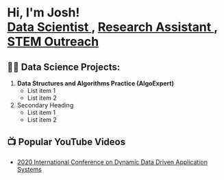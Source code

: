<h1>
  Hi, I'm Josh! 
  <br/>
  <a href="https://github.com/JoshuaD1"> Data Scientist </a>, 
  <a href="https://www.linkedin.com/in/joshua-darville/"> Research Assistant </a>, 
  <a href="https://www.youtube.com/channel/UCMvPpnqe1YsNP6oKxmnWU1A"> STEM Outreach </a>
</h1>

<h2>👨‍💻 Data Science Projects:</h2> 
  <oL>
  <li><b>Data Structures and Algorithms Practice (AlgoExpert)</b>
    <ul>
      <li>List item 1
      <li>List item 2
    </ul>
  <li>Secondary Heading
    <ul>
      <li>List item 1
      <li>List item 2
    </ul>
  </ol>

<h2>📺 Popular YouTube Videos</h2>
  <ul>
    <li><a href="https://www.youtube.com/watch?v=XgEzL7dX64g"> 2020 International Conference on Dynamic Data Driven Application Systems </a></li>
  </ul>

